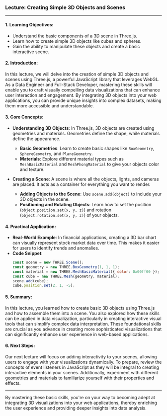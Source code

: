 ### Lecture: Creating Simple 3D Objects and Scenes

---

#### 1. **Learning Objectives**:
   - Understand the basic components of a 3D scene in Three.js.
   - Learn how to create simple 3D objects like cubes and spheres.
   - Gain the ability to manipulate these objects and create a basic interactive scene.

#### 2. **Introduction**:
   In this lecture, we will delve into the creation of simple 3D objects and scenes using Three.js, a powerful JavaScript library that leverages WebGL. As a Data Engineer and Full-Stack Developer, mastering these skills will enable you to craft visually compelling data visualizations that can enhance user interaction and engagement. By integrating 3D objects into your web applications, you can provide unique insights into complex datasets, making them more accessible and understandable.

#### 3. **Core Concepts**:
   - **Understanding 3D Objects**: In Three.js, 3D objects are created using geometries and materials. Geometries define the shape, while materials define the appearance.
     - **Basic Geometries**: Learn to create basic shapes like `BoxGeometry`, `SphereGeometry`, and `PlaneGeometry`.
     - **Materials**: Explore different material types such as `MeshBasicMaterial` and `MeshPhongMaterial` to give your objects color and texture.
   
   - **Creating a Scene**: A scene is where all the objects, lights, and cameras are placed. It acts as a container for everything you want to render.
     - **Adding Objects to the Scene**: Use `scene.add(object)` to include your 3D objects in the scene.
     - **Positioning and Rotating Objects**: Learn how to set the position (`object.position.set(x, y, z)`) and rotation (`object.rotation.set(x, y, z)`) of your objects.

#### 4. **Practical Application**:
   - **Real-World Example**: In financial applications, creating a 3D bar chart can visually represent stock market data over time. This makes it easier for users to identify trends and anomalies.
   - **Code Snippet**:
     ```javascript
     const scene = new THREE.Scene();
     const geometry = new THREE.BoxGeometry(1, 1, 1);
     const material = new THREE.MeshBasicMaterial({ color: 0x00ff00 });
     const cube = new THREE.Mesh(geometry, material);
     scene.add(cube);
     cube.position.set(2, 1, -5);
     ```

#### 5. **Summary**:
   In this lecture, you learned how to create basic 3D objects using Three.js and how to assemble them into a scene. You also explored how these skills can be applied in data visualization, particularly in creating interactive visual tools that can simplify complex data interpretation. These foundational skills are crucial as you advance in creating more sophisticated visualizations that can significantly enhance user experience in web-based applications.

#### 6. **Next Steps**:
   Our next lecture will focus on adding interactivity to your scenes, allowing users to engage with your visualizations dynamically. To prepare, review the concepts of event listeners in JavaScript as they will be integral to creating interactive elements in your scenes. Additionally, experiment with different geometries and materials to familiarize yourself with their properties and effects.

---

By mastering these basic skills, you're on your way to becoming adept at integrating 3D visualizations into your web applications, thereby enriching the user experience and providing deeper insights into data analysis.